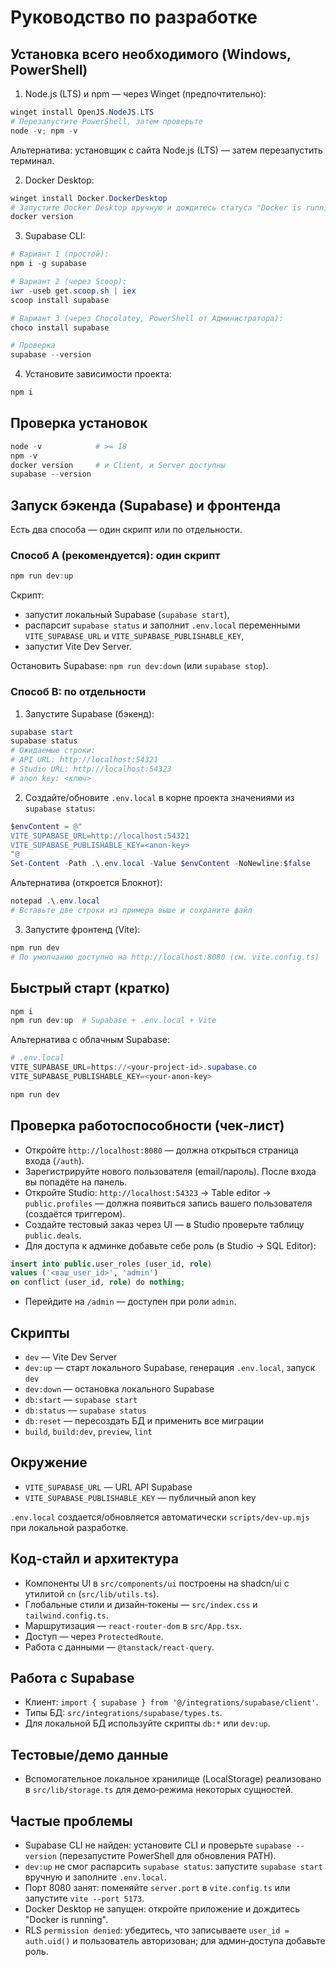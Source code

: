 # Руководство по разработке

## Установка всего необходимого (Windows, PowerShell)
1) Node.js (LTS) и npm — через Winget (предпочтительно):
```powershell
winget install OpenJS.NodeJS.LTS
# Перезапустите PowerShell, затем проверьте
node -v; npm -v
```
Альтернатива: установщик с сайта Node.js (LTS) — затем перезапустить терминал.

2) Docker Desktop:
```powershell
winget install Docker.DockerDesktop
# Запустите Docker Desktop вручную и дождитесь статуса "Docker is running"
docker version
```

3) Supabase CLI:
```powershell
# Вариант 1 (простой):
npm i -g supabase

# Вариант 2 (через Scoop):
iwr -useb get.scoop.sh | iex
scoop install supabase

# Вариант 3 (через Chocolatey, PowerShell от Администратора):
choco install supabase

# Проверка
supabase --version
```

4) Установите зависимости проекта:
```powershell
npm i
```

## Проверка установок
```powershell
node -v            # >= 18
npm -v
docker version     # и Client, и Server доступны
supabase --version
```

## Запуск бэкенда (Supabase) и фронтенда
Есть два способа — один скрипт или по отдельности.

### Способ A (рекомендуется): один скрипт
```powershell
npm run dev:up
```
Скрипт:
- запустит локальный Supabase (`supabase start`),
- распарсит `supabase status` и заполнит `.env.local` переменными `VITE_SUPABASE_URL` и `VITE_SUPABASE_PUBLISHABLE_KEY`,
- запустит Vite Dev Server.

Остановить Supabase: `npm run dev:down` (или `supabase stop`).

### Способ B: по отдельности
1) Запустите Supabase (бэкенд):
```powershell
supabase start
supabase status
# Ожидаемые строки:
# API URL: http://localhost:54321
# Studio URL: http://localhost:54323
# anon key: <ключ>
```

2) Создайте/обновите `.env.local` в корне проекта значениями из `supabase status`:
```powershell
$envContent = @"
VITE_SUPABASE_URL=http://localhost:54321
VITE_SUPABASE_PUBLISHABLE_KEY=<anon-key>
"@
Set-Content -Path .\.env.local -Value $envContent -NoNewline:$false
```
Альтернатива (откроется Блокнот):
```powershell
notepad .\.env.local
# Вставьте две строки из примера выше и сохраните файл
```

3) Запустите фронтенд (Vite):
```powershell
npm run dev
# По умолчанию доступно на http://localhost:8080 (см. vite.config.ts)
```

## Быстрый старт (кратко)
```powershell
npm i
npm run dev:up  # Supabase + .env.local + Vite
```
Альтернатива с облачным Supabase:
```powershell
# .env.local
VITE_SUPABASE_URL=https://<your-project-id>.supabase.co
VITE_SUPABASE_PUBLISHABLE_KEY=<your-anon-key>

npm run dev
```

## Проверка работоспособности (чек‑лист)
- Откройте `http://localhost:8080` — должна открыться страница входа (`/auth`).
- Зарегистрируйте нового пользователя (email/пароль). После входа вы попадёте на панель.
- Откройте Studio: `http://localhost:54323` → Table editor → `public.profiles` — должна появиться запись вашего пользователя (создаётся триггером).
- Создайте тестовый заказ через UI — в Studio проверьте таблицу `public.deals`.
- Для доступа к админке добавьте себе роль (в Studio → SQL Editor):
```sql
insert into public.user_roles (user_id, role)
values ('<ваш_user_id>', 'admin')
on conflict (user_id, role) do nothing;
```
- Перейдите на `/admin` — доступен при роли `admin`.

## Скрипты
- `dev` — Vite Dev Server
- `dev:up` — старт локального Supabase, генерация `.env.local`, запуск `dev`
- `dev:down` — остановка локального Supabase
- `db:start` — `supabase start`
- `db:status` — `supabase status`
- `db:reset` — пересоздать БД и применить все миграции
- `build`, `build:dev`, `preview`, `lint`

## Окружение
- `VITE_SUPABASE_URL` — URL API Supabase
- `VITE_SUPABASE_PUBLISHABLE_KEY` — публичный anon key

`.env.local` создается/обновляется автоматически `scripts/dev-up.mjs` при локальной разработке.

## Код‑стайл и архитектура
- Компоненты UI в `src/components/ui` построены на shadcn/ui с утилитой `cn` (`src/lib/utils.ts`).
- Глобальные стили и дизайн‑токены — `src/index.css` и `tailwind.config.ts`.
- Маршрутизация — `react-router-dom` в `src/App.tsx`.
- Доступ — через `ProtectedRoute`.
- Работа с данными — `@tanstack/react-query`.

## Работа с Supabase
- Клиент: `import { supabase } from '@/integrations/supabase/client'`.
- Типы БД: `src/integrations/supabase/types.ts`.
- Для локальной БД используйте скрипты `db:*` или `dev:up`.

## Тестовые/демо данные
- Вспомогательное локальное хранилище (LocalStorage) реализовано в `src/lib/storage.ts` для демо‑режима некоторых сущностей.

## Частые проблемы
- Supabase CLI не найден: установите CLI и проверьте `supabase --version` (перезапустите PowerShell для обновления PATH).
- `dev:up` не смог распарсить `supabase status`: запустите `supabase start` вручную и заполните `.env.local`.
- Порт 8080 занят: поменяйте `server.port` в `vite.config.ts` или запустите `vite --port 5173`.
- Docker Desktop не запущен: откройте приложение и дождитесь "Docker is running".
- RLS `permission denied`: убедитесь, что записываете `user_id = auth.uid()` и пользователь авторизован; для админ‑доступа добавьте роль.
